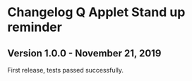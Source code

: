 # Changelog Q Applet Stand up reminder

## Version 1.0.0 - November 21, 2019

First release, tests passed successfully.
